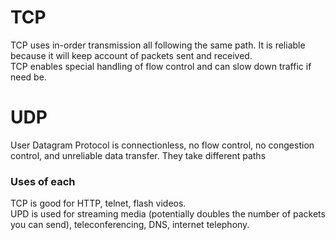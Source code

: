 # TCP
TCP uses in-order transmission all following the same path. It is reliable because it will keep account of packets sent and received.  
TCP enables special handling of flow control and can slow down traffic if need be. 

# UDP
User Datagram Protocol is connectionless, no flow control, no congestion control, and unreliable data transfer. They take different paths

### Uses of each
TCP is good for HTTP, telnet, flash videos.  
UPD is used for streaming media (potentially doubles the number of packets you can send), teleconferencing, DNS, internet telephony. 
